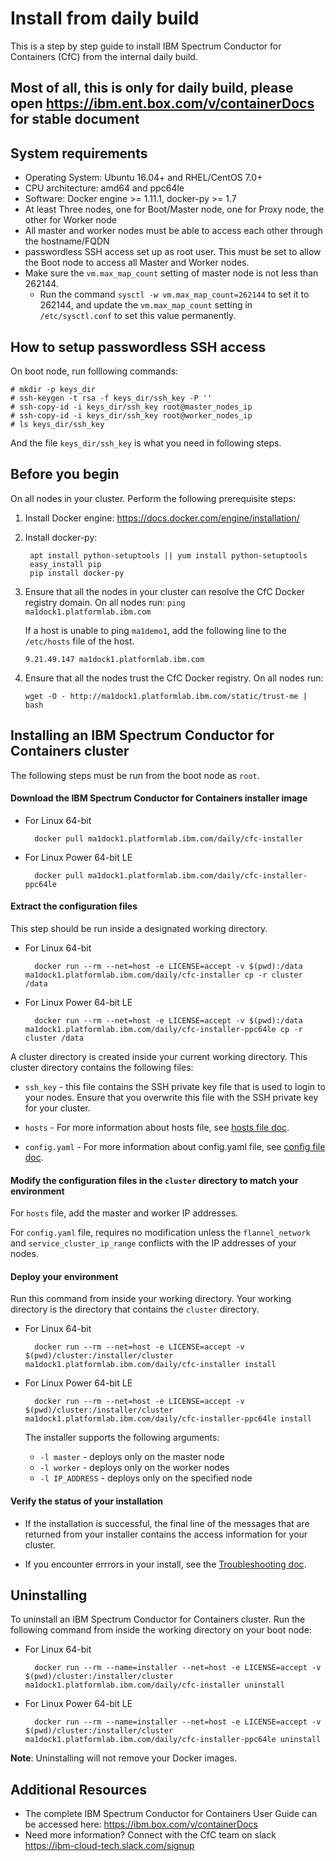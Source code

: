 # Install from daily build

This is a step by step guide to install IBM Spectrum Conductor for Containers (CfC) from the internal daily build.

## Most of all, this is only for daily build, please open https://ibm.ent.box.com/v/containerDocs for stable document


## System requirements

* Operating System: Ubuntu 16.04+ and RHEL/CentOS 7.0+
* CPU architecture: amd64 and ppc64le
* Software: Docker engine >= 1.11.1, docker-py >= 1.7
* At least Three nodes, one for Boot/Master node, one for Proxy node, the other for Worker node
* All master and worker nodes must be able to access each other through the hostname/FQDN
* passwordless SSH access set up as root user. This must be set to allow the Boot node to access all Master and Worker nodes.
* Make sure the `vm.max_map_count` setting of master node is not less than 262144.
  * Run the command `sysctl -w vm.max_map_count=262144` to set it to 262144, and update the `vm.max_map_count` setting in `/etc/sysctl.conf` to set this value permanently.


## How to setup passwordless SSH access

On boot node, run folllowing commands:

```
# mkdir -p keys_dir
# ssh-keygen -t rsa -f keys_dir/ssh_key -P ''
# ssh-copy-id -i keys_dir/ssh_key root@master_nodes_ip
# ssh-copy-id -i keys_dir/ssh_key root@worker_nodes_ip
# ls keys_dir/ssh_key
```

And the file `keys_dir/ssh_key` is what you need in following steps.


## Before you begin

On all nodes in your cluster. Perform the following prerequisite steps:

1. Install Docker engine: <https://docs.docker.com/engine/installation/>
2. Install docker-py:

        apt install python-setuptools || yum install python-setuptools
        easy_install pip
        pip install docker-py

3. Ensure that all the nodes in your cluster can resolve the CfC Docker registry domain. On all nodes run:
   `ping    ma1dock1.platformlab.ibm.com`

   If a host is unable to ping `ma1demo1`, add the following line to the `/etc/hosts` file of the host.

    `9.21.49.147 ma1dock1.platformlab.ibm.com`
4. Ensure that all the nodes trust the CfC Docker registry. On all nodes run:

     `wget -O - http://ma1dock1.platformlab.ibm.com/static/trust-me | bash`


## Installing an IBM Spectrum Conductor for Containers cluster

The following steps must be run from the boot node as `root`.

#### Download the IBM Spectrum Conductor for Containers installer image

* For Linux 64-bit

        docker pull ma1dock1.platformlab.ibm.com/daily/cfc-installer

* For Linux Power 64-bit LE

        docker pull ma1dock1.platformlab.ibm.com/daily/cfc-installer-ppc64le

#### Extract the configuration files
This step should be run inside a designated working directory.

* For Linux 64-bit

        docker run --rm --net=host -e LICENSE=accept -v $(pwd):/data ma1dock1.platformlab.ibm.com/daily/cfc-installer cp -r cluster /data

* For Linux Power 64-bit LE

        docker run --rm --net=host -e LICENSE=accept -v $(pwd):/data ma1dock1.platformlab.ibm.com/daily/cfc-installer-ppc64le cp -r cluster /data


A cluster directory is created inside your current working directory. This cluster directory contains the following files:

* `ssh_key` - this file contains the SSH private key file that is used to login to your nodes. Ensure that you overwrite this file with the SSH private key for your cluster.

* `hosts` - For more information about hosts file, see [hosts file doc](https://github.ibm.com/platformcomputing/cfc-installer/blob/master/docs/hosts.md).

* `config.yaml` - For more information about config.yaml file, see [config file doc](https://github.ibm.com/platformcomputing/cfc-installer/blob/master/docs/config.yaml.md).

#### Modify the configuration files in the `cluster` directory to match your environment

For `hosts` file, add the master and worker IP addresses.

For `config.yaml` file, requires no modification unless the `flannel_network` and `service_cluster_ip_range` conflicts with the IP addresses of your nodes.

#### Deploy your environment

Run this command from inside your working directory. Your working directory is the directory that contains the `cluster` directory.

* For Linux 64-bit

        docker run --rm --net=host -e LICENSE=accept -v $(pwd)/cluster:/installer/cluster ma1dock1.platformlab.ibm.com/daily/cfc-installer install

* For Linux Power 64-bit LE

        docker run --rm --net=host -e LICENSE=accept -v $(pwd)/cluster:/installer/cluster ma1dock1.platformlab.ibm.com/daily/cfc-installer-ppc64le install

    The installer supports the following arguments:

    * `-l master` - deploys only on the master node
    * `-l worker` - deploys only on the worker nodes
    * `-l IP_ADDRESS` - deploys only on the specified node

#### Verify the status of your installation

* If the installation is successful, the final line of the messages that are returned from your installer contains the access information for your cluster.

* If you encounter errrors in your install, see the [Troubleshooting doc](https://github.ibm.com/platformcomputing/cfc-installer/blob/master/docs/trouble-shooting.md).


## Uninstalling

To uninstall an IBM Spectrum Conductor for Containers cluster. Run the following command from inside the working directory on your boot node:

* For Linux 64-bit

        docker run --rm --name=installer --net=host -e LICENSE=accept -v $(pwd)/cluster:/installer/cluster ma1dock1.platformlab.ibm.com/daily/cfc-installer uninstall

* For Linux Power 64-bit LE

        docker run --rm --name=installer --net=host -e LICENSE=accept -v $(pwd)/cluster:/installer/cluster ma1dock1.platformlab.ibm.com/daily/cfc-installer-ppc64le uninstall

<b>Note</b>: Uninstalling will not remove your Docker images.

## Additional Resources
   * The complete IBM Spectrum Conductor for Containers User Guide can be accessed here: https://ibm.box.com/v/containerDocs
   * Need more information? Connect with the CfC team on slack https://ibm-cloud-tech.slack.com/signup
